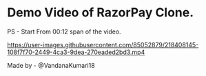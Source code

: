 
# Demo Video of RazorPay Clone. 
PS - Start From 00:12 span of the video.

https://user-images.githubusercontent.com/85052879/218408145-108f7f70-2449-4ca3-9dea-270eaded2bd3.mp4


Made by - @VandanaKumari18
